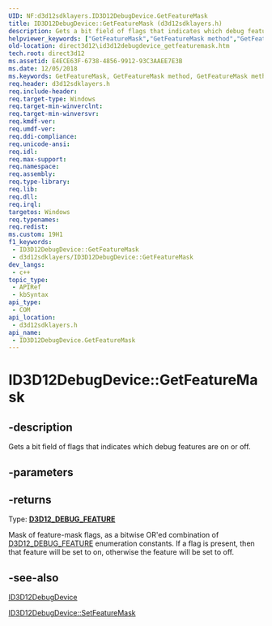 ```yaml
---
UID: NF:d3d12sdklayers.ID3D12DebugDevice.GetFeatureMask
title: ID3D12DebugDevice::GetFeatureMask (d3d12sdklayers.h)
description: Gets a bit field of flags that indicates which debug features are on or off.
helpviewer_keywords: ["GetFeatureMask","GetFeatureMask method","GetFeatureMask method","ID3D12DebugDevice interface","ID3D12DebugDevice interface","GetFeatureMask method","ID3D12DebugDevice.GetFeatureMask","ID3D12DebugDevice::GetFeatureMask","d3d12sdklayers/ID3D12DebugDevice::GetFeatureMask","direct3d12.id3d12debugdevice_getfeaturemask"]
old-location: direct3d12\id3d12debugdevice_getfeaturemask.htm
tech.root: direct3d12
ms.assetid: E4ECE63F-6738-4856-9912-93C3AAEE7E3B
ms.date: 12/05/2018
ms.keywords: GetFeatureMask, GetFeatureMask method, GetFeatureMask method,ID3D12DebugDevice interface, ID3D12DebugDevice interface,GetFeatureMask method, ID3D12DebugDevice.GetFeatureMask, ID3D12DebugDevice::GetFeatureMask, d3d12sdklayers/ID3D12DebugDevice::GetFeatureMask, direct3d12.id3d12debugdevice_getfeaturemask
req.header: d3d12sdklayers.h
req.include-header: 
req.target-type: Windows
req.target-min-winverclnt: 
req.target-min-winversvr: 
req.kmdf-ver: 
req.umdf-ver: 
req.ddi-compliance: 
req.unicode-ansi: 
req.idl: 
req.max-support: 
req.namespace: 
req.assembly: 
req.type-library: 
req.lib: 
req.dll: 
req.irql: 
targetos: Windows
req.typenames: 
req.redist: 
ms.custom: 19H1
f1_keywords:
 - ID3D12DebugDevice::GetFeatureMask
 - d3d12sdklayers/ID3D12DebugDevice::GetFeatureMask
dev_langs:
 - c++
topic_type:
 - APIRef
 - kbSyntax
api_type:
 - COM
api_location:
 - d3d12sdklayers.h
api_name:
 - ID3D12DebugDevice.GetFeatureMask
---
```


# ID3D12DebugDevice::GetFeatureMask


## -description

Gets a bit field of flags that indicates which debug features are on or off.

## -parameters

## -returns

Type: <b><a href="https://docs.microsoft.com/windows/desktop/api/d3d12sdklayers/ne-d3d12sdklayers-d3d12_debug_feature">D3D12_DEBUG_FEATURE</a></b>

Mask of feature-mask flags,
            as a bitwise OR'ed combination of <a href="https://docs.microsoft.com/windows/desktop/api/d3d12sdklayers/ne-d3d12sdklayers-d3d12_debug_feature">D3D12_DEBUG_FEATURE</a> enumeration constants.
            If a flag is present, then that feature will be set to on, otherwise the feature will be set to off.

## -see-also

<a href="https://docs.microsoft.com/windows/desktop/api/d3d12sdklayers/nn-d3d12sdklayers-id3d12debugdevice">ID3D12DebugDevice</a>



<a href="https://docs.microsoft.com/windows/desktop/api/d3d12sdklayers/nf-d3d12sdklayers-id3d12debugdevice-setfeaturemask">ID3D12DebugDevice::SetFeatureMask</a>

